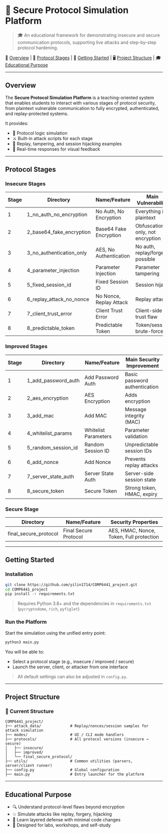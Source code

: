 # 🔐 Secure Protocol Simulation Platform

> 🎓 An educational framework for demonstrating insecure and secure communication protocols, supporting live attacks and
> step-by-step protocol hardening.

📘 [Overview](#overview) | 🧪 [Protocol Stages](#protocol-stages) | 🚀 [Getting Started](#getting-started) | 🖥️ [Project Structure](#project-structure) | 🎓 [Educational Purpose](#educational-purpose)

---

## Overview

The **Secure Protocol Simulation Platform** is a teaching-oriented system that enables students to interact with various
stages of protocol security, from plaintext vulnerable communication to fully encrypted, authenticated, and
replay-protected systems.

It provides:

- 🧠 Protocol logic simulation
- ⚔️ Built-in attack scripts for each stage
- 🔁 Replay, tampering, and session hijacking examples
- 🧪 Real-time responses for visual feedback

---

## Protocol Stages

### Insecure Stages

| Stage | Directory                | Name/Feature            | Main Vulnerability               |
|-------|--------------------------|-------------------------|----------------------------------|
| 1     | 1_no_auth_no_encryption  | No Auth, No Encryption  | Everything is plaintext          |
| 2     | 2_base64_fake_encryption | Base64 Fake Encryption  | Obfuscation only, not encryption |
| 3     | 3_no_authentication_only | AES, No Authentication  | No auth, replay/forgery possible |
| 4     | 4_parameter_injection    | Parameter Injection     | Parameter tampering              |
| 5     | 5_fixed_session_id       | Fixed Session ID        | Session hijack                   |
| 6     | 6_replay_attack_no_nonce | No Nonce, Replay Attack | Replay attack                    |
| 7     | 7_client_trust_error     | Client Trust Error      | Client-side trust flaw           |
| 8     | 8_predictable_token      | Predictable Token       | Token/session brute-force        |

### Improved Stages

| Stage | Directory           | Name/Feature         | Main Security Improvement     |
|-------|---------------------|----------------------|-------------------------------|
| 1     | 1_add_password_auth | Add Password Auth    | Basic password authentication |
| 2     | 2_aes_encryption    | AES Encryption       | Adds encryption               |
| 3     | 3_add_mac           | Add MAC              | Message integrity (MAC)       |
| 4     | 4_whitelist_params  | Whitelist Parameters | Parameter validation          |
| 5     | 5_random_session_id | Random Session ID    | Unpredictable session IDs     |
| 6     | 6_add_nonce         | Add Nonce            | Prevents replay attacks       |
| 7     | 7_server_state_auth | Server State Auth    | Server-side session state     |
| 8     | 8_secure_token      | Secure Token         | Strong token, HMAC, expiry    |

### Secure Stage

| Directory             | Name/Feature          | Security Properties                      |
|-----------------------|-----------------------|------------------------------------------|
| final_secure_protocol | Final Secure Protocol | AES, HMAC, Nonce, Token, Full protection |

---

## Getting Started

### Installation

```bash
git clone https://github.com/yilin1714/COMP6441_project.git
cd COMP6441_project
pip install -r requirements.txt
```

> Requires Python 3.8+ and the dependencies in `requirements.txt` (`pycryptodome`, `rich`, `pyfiglet`)

### Run the Platform

Start the simulation using the unified entry point:

```bash
python3 main.py
```

You will be able to:

- Select a protocol stage (e.g., insecure / improved / secure)
- Launch the server, client, or attacker from one interface

> All default settings can also be adjusted in `config.py`.


---

## Project Structure

### 📂 Current Structure

```
COMP6441_project/
├── attack_data/             # Replay/nonces/session samples for attack simulation
├── modes/                   # UI / CLI mode handlers
├── protocols/               # All protocol versions (insecure → secure)
│   ├── insecure/
│   ├── improved/
│   └── final_secure_protocol/
├── utils/                   # Common utilities (parsers, server/client runner)
├── config.py                # Global configuration
├── main.py                  # Entry launcher for the platform
```

---

## Educational Purpose

- 🔍 Understand protocol-level flaws beyond encryption
- 💥 Simulate attacks like replay, forgery, hijacking
- 🔐 Learn layered defense with minimal code changes
- 🧩 Designed for labs, workshops, and self-study
